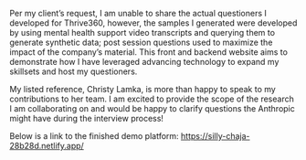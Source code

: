 Per my client’s request, I am unable to share the actual questioners I developed for Thrive360, however, the samples I generated were developed by using mental health support video transcripts and querying them to generate synthetic data; post session questions used to maximize the impact of the company’s material. This front and backend website aims to demonstrate how I have leveraged advancing technology to expand my skillsets and host my questioners. 

My listed reference, Christy Lamka, is more than happy to speak to my contributions to her team. I am excited to provide the scope of the research I am collaborating on and would be happy to clarify questions the Anthropic might have during the interview process!

Below is a link to the finished demo platform: https://silly-chaja-28b28d.netlify.app/
